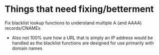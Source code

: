 # Things that need fixing/betterment

Fix blacklist lookup functions to understand multiple A (and AAAA) records/CNAMEs
 * Also not 100% sure how a URL that is simply an IP address would be handled as the blacklist functions are designed for use primarily with domain names
